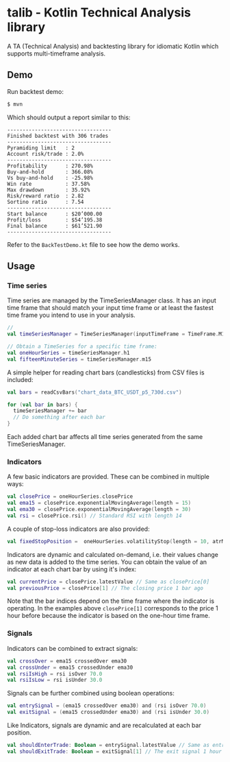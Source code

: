 # talib - Kotlin Technical Analysis library

A TA (Technical Analysis) and backtesting library for idiomatic Kotlin which supports multi-timeframe analysis.

## Demo

Run backtest demo:
```bash
$ mvn
```

Which should output a report similar to this:
```
----------------------------------
Finished backtest with 306 trades
----------------------------------
Pyramiding limit   : 2
Account risk/trade : 2.0%
----------------------------------
Profitability      : 270.98%
Buy-and-hold       : 366.08%
Vs buy-and-hold    : -25.98%
Win rate           : 37.58%
Max drawdown       : 35.92%
Risk/reward ratio  : 2.82
Sortino ratio      : 7.54
----------------------------------
Start balance      : $20’000.00
Profit/loss        : $54’195.38
Final balance      : $61’521.90
----------------------------------
```

Refer to the `BackTestDemo.kt` file to see how the demo works.

## Usage

### Time series
Time series are managed by the TimeSeriesManager class. It has an input time frame that should match your input
time frame or at least the fastest time frame you intend to use in your analysis.

```kotlin
// 
val timeSeriesManager = TimeSeriesManager(inputTimeFrame = TimeFrame.M15)

// Obtain a TimeSeries for a specific time frame:
val oneHourSeries = timeSeriesManager.h1
val fifteenMinuteSeries = timeSeriesManager.m15
```

A simple helper for reading chart bars (candlesticks) from CSV files is included:

```kotlin
val bars = readCsvBars("chart_data_BTC_USDT_p5_730d.csv")

for (val bar in bars) {
  timeSeriesManager += bar
  // Do something after each bar
}
```

Each added chart bar affects all time series generated from the same TimeSeriesManager.

### Indicators

A few basic indicators are provided. These can be combined in multiple ways:

```kotlin
val closePrice = oneHourSeries.closePrice
val ema15 = closePrice.exponentialMovingAverage(length = 15)
val ema30 = closePrice.exponentialMovingAverage(length = 30)
val rsi = closePrice.rsi() // Standard RSI with length 14
```

A couple of stop-loss indicators are also provided:

```kotlin
val fixedStopPosition =  oneHourSeries.volatilityStop(length = 10, atrMultiplier = 3.0)
```

Indicators are dynamic and calculated on-demand, i.e. their values change as new data is added
to the time series. You can obtain the value of an indicator at each chart bar by using it's index:

```kotlin
val currentPrice = closePrice.latestValue // Same as closePrice[0]
val previousPrice = closePrice[1] // The closing price 1 bar ago
```

Note that the bar indices depend on the time frame where the indicator is operating. In the examples above `closePrice[1]`
corresponds to the price 1 hour before because the indicator is based on the one-hour time frame.

### Signals

Indicators can be combined to extract signals:

```kotlin
val crossOver = ema15 crossedOver ema30
val crossUnder = ema15 crossedUnder ema30
val rsiIsHigh = rsi isOver 70.0
val rsiIsLow = rsi isUnder 30.0
```

Signals can be further combined using boolean operations:

```kotlin
val entrySignal = (ema15 crossedOver ema30) and (rsi isOver 70.0)
val exitSignal = (ema15 crossedUnder ema30) and (rsi isUnder 30.0)
```

Like Indicators, signals are dynamic and are recalculated at each bar position.

```kotlin
val shouldEnterTrade: Boolean = entrySignal.latestValue // Same as entrySignal[0]
val shouldExitTrade: Boolean = exitSignal[1] // The exit signal 1 hour ago
```
